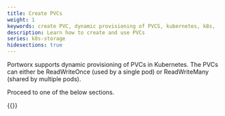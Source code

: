 ```yaml
---
title: Create PVCs
weight: 1
keywords: create PVC, dynamic provisioning of PVCS, kubernetes, k8s,
description: Learn how to create and use PVCs
series: k8s-storage
hidesections: true
---
```


Portworx supports dynamic provisioning of PVCs in Kubernetes. The PVCs can either be ReadWriteOnce (used by a single pod) or ReadWriteMany (shared by multiple pods).

Proceed to one of the below sections.

{{<homelist series="k8s-vol">}}
